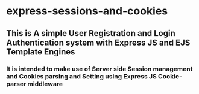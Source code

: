 # express-sessions-and-cookies
## This is A simple User Registration and Login Authentication system with Express JS and EJS Template Engines
### It is intended to make use of Server side Session management and Cookies parsing and Setting using Express JS Cookie-parser middleware
